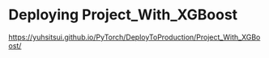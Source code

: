 # Deploying Project_With_XGBoost

https://yuhsitsui.github.io/PyTorch/DeployToProduction/Project_With_XGBoost/
